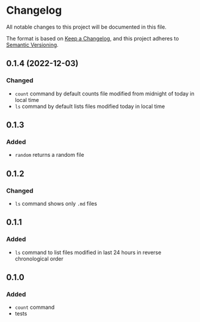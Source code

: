 # Changelog
All notable changes to this project will be documented in this file.

The format is based on [Keep a Changelog](https://keepachangelog.com/en/1.0.0/),
and this project adheres to [Semantic Versioning](https://semver.org/spec/v2.0.0.html).


## 0.1.4 (2022-12-03)
### Changed
- `count` command by default counts file modified from midnight of today in local time
- `ls` command by default lists files modified today in local time


## 0.1.3
### Added
- `random` returns a random file


## 0.1.2
### Changed
- `ls` command shows only `.md` files


## 0.1.1
### Added
- `ls` command to list files modified in last 24 hours in reverse chronological order


## 0.1.0
### Added
- `count` command
- tests
